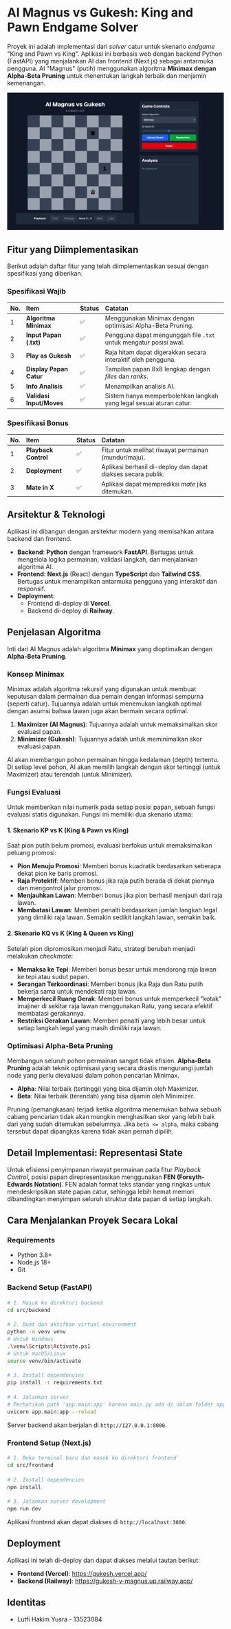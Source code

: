 # AI Magnus vs Gukesh: King and Pawn Endgame Solver

Proyek ini adalah implementasi dari *solver* catur untuk skenario *endgame* "King and Pawn vs King". Aplikasi ini berbasis web dengan backend Python (FastAPI) yang menjalankan AI dan frontend (Next.js) sebagai antarmuka pengguna. AI "Magnus" (putih) menggunakan algoritma **Minimax dengan Alpha-Beta Pruning** untuk menentukan langkah terbaik dan menjamin kemenangan.

![gukesh](/webpage.png)

## Fitur yang Diimplementasikan

Berikut adalah daftar fitur yang telah diimplementasikan sesuai dengan spesifikasi yang diberikan.

### Spesifikasi Wajib

| No. | Item | Status | Catatan |
| :-- | :--- | :--- | :--- |
| 1 | **Algoritma Minimax** | ✅ | Menggunakan Minimax dengan optimisasi Alpha-Beta Pruning. |
| 2 | **Input Papan (.txt)** | ✅ | Pengguna dapat mengunggah file `.txt` untuk mengatur posisi awal. |
| 3 | **Play as Gukesh** | ✅ | Raja hitam dapat digerakkan secara interaktif oleh pengguna. |
| 4 | **Display Papan Catur** | ✅ | Tampilan papan 8x8 lengkap dengan *files* dan *ranks*. |
| 5 | **Info Analisis** | ✅ | Menampilkan analisis AI. |
| 6 | **Validasi Input/Moves** | ✅ | Sistem hanya memperbolehkan langkah yang legal sesuai aturan catur. |

### Spesifikasi Bonus

| No. | Item | Status | Catatan |
| :-- | :--- | :--- | :--- |
| 1 | **Playback Control** | ✅ | Fitur untuk melihat riwayat permainan (mundur/maju). |
| 2 | **Deployment** | ✅ | Aplikasi berhasil di-deploy dan dapat diakses secara publik. |
| 3 | **Mate in X**  | ✅ | Aplikasi dapat memprediksi *mate* jika ditemukan. |

## Arsitektur & Teknologi

Aplikasi ini dibangun dengan arsitektur modern yang memisahkan antara backend dan frontend.

* **Backend**: **Python** dengan framework **FastAPI**. Bertugas untuk mengelola logika permainan, validasi langkah, dan menjalankan algoritma AI.
* **Frontend**: **Next.js** (React) dengan **TypeScript** dan **Tailwind CSS**. Bertugas untuk menampilkan antarmuka pengguna yang interaktif dan responsif.
* **Deployment**:
    * Frontend di-deploy di **Vercel**.
    * Backend di-deploy di **Railway**.

## Penjelasan Algoritma

Inti dari AI Magnus adalah algoritma **Minimax** yang dioptimalkan dengan **Alpha-Beta Pruning**.

### Konsep Minimax

Minimax adalah algoritma rekursif yang digunakan untuk membuat keputusan dalam permainan dua pemain dengan informasi sempurna (seperti catur). Tujuannya adalah untuk menemukan langkah optimal dengan asumsi bahwa lawan juga akan bermain secara optimal.

1.  **Maximizer (AI Magnus)**: Tujuannya adalah untuk memaksimalkan skor evaluasi papan.
2.  **Minimizer (Gukesh)**: Tujuannya adalah untuk meminimalkan skor evaluasi papan.

AI akan membangun pohon permainan hingga kedalaman (depth) tertentu. Di setiap level pohon, AI akan memilih langkah dengan skor tertinggi (untuk Maximizer) atau terendah (untuk Minimizer).

### Fungsi Evaluasi

Untuk memberikan nilai numerik pada setiap posisi papan, sebuah fungsi evaluasi statis digunakan. Fungsi ini memiliki dua skenario utama:

#### 1. Skenario KP vs K (King & Pawn vs King)

Saat pion putih belum promosi, evaluasi berfokus untuk memaksimalkan peluang promosi:

* **Pion Menuju Promosi**: Memberi bonus kuadratik berdasarkan seberapa dekat pion ke baris promosi.
* **Raja Protektif**: Memberi bonus jika raja putih berada di dekat pionnya dan mengontrol jalur promosi.
* **Menjauhkan Lawan**: Memberi bonus jika pion berhasil menjauh dari raja lawan.
* **Membatasi Lawan**: Memberi penalti berdasarkan jumlah langkah legal yang dimiliki raja lawan. Semakin sedikit langkah lawan, semakin baik.

#### 2. Skenario KQ vs K (King & Queen vs King)

Setelah pion dipromosikan menjadi Ratu, strategi berubah menjadi melakukan *checkmate*:

* **Memaksa ke Tepi**: Memberi bonus besar untuk mendorong raja lawan ke tepi atau sudut papan.
* **Serangan Terkoordinasi**: Memberi bonus jika Raja dan Ratu putih bekerja sama untuk mendekati raja lawan.
* **Memperkecil Ruang Gerak**: Memberi bonus untuk memperkecil "kotak" imajiner di sekitar raja lawan menggunakan Ratu, yang secara efektif membatasi gerakannya.
* **Restriksi Gerakan Lawan**: Memberi penalti yang lebih besar untuk setiap langkah legal yang masih dimiliki raja lawan.

### Optimisasi Alpha-Beta Pruning

Membangun seluruh pohon permainan sangat tidak efisien. **Alpha-Beta Pruning** adalah teknik optimisasi yang secara drastis mengurangi jumlah node yang perlu dievaluasi dalam pohon pencarian Minimax.

* **Alpha**: Nilai terbaik (tertinggi) yang bisa dijamin oleh Maximizer.
* **Beta**: Nilai terbaik (terendah) yang bisa dijamin oleh Minimizer.

Pruning (pemangkasan) terjadi ketika algoritma menemukan bahwa sebuah cabang pencarian tidak akan mungkin menghasilkan skor yang lebih baik dari yang sudah ditemukan sebelumnya. Jika `beta <= alpha`, maka cabang tersebut dapat dipangkas karena tidak akan pernah dipilih.

## Detail Implementasi: Representasi State

Untuk efisiensi penyimpanan riwayat permainan pada fitur *Playback Control*, posisi papan direpresentasikan menggunakan **FEN (Forsyth-Edwards Notation)**. FEN adalah format teks standar yang ringkas untuk mendeskripsikan state papan catur, sehingga lebih hemat memori dibandingkan menyimpan seluruh struktur data papan di setiap langkah.

## Cara Menjalankan Proyek Secara Lokal

### Requirements

* Python 3.8+
* Node.js 18+
* Git

### Backend Setup (FastAPI)

```bash
# 1. Masuk ke direktori backend
cd src/backend

# 2. Buat dan aktifkan virtual environment
python -m venv venv
# Untuk Windows
.\venv\Scripts\Activate.ps1
# Untuk macOS/Linux
source venv/bin/activate

# 3. Install dependencies
pip install -r requirements.txt

# 4. Jalankan server
# Perhatikan path 'app.main:app' karena main.py ada di dalam folder app
uvicorn app.main:app --reload
```

Server backend akan berjalan di `http://127.0.0.1:8000`.

### Frontend Setup (Next.js)

```bash
# 1. Buka terminal baru dan masuk ke direktori frontend
cd src/frontend

# 2. Install dependencies
npm install

# 3. Jalankan server development
npm run dev
```

Aplikasi frontend akan dapat diakses di `http://localhost:3000`.

## Deployment

Aplikasi ini telah di-deploy dan dapat diakses melalui tautan berikut:

* **Frontend (Vercel)**: <https://gukesh.vercel.app/>
* **Backend (Railway)**: <https://gukesh-v-magnus.up.railway.app/>

## Identitas
- Lutfi Hakim Yusra - 13523084

